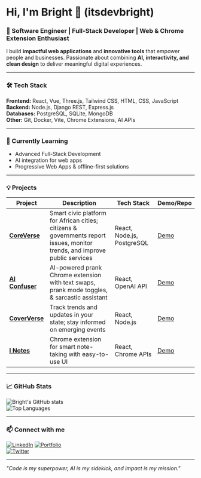 # Hi, I'm Bright 👋 (itsdevbright)

### 🔭 Software Engineer | Full-Stack Developer | Web & Chrome Extension Enthusiast
I build **impactful web applications** and **innovative tools** that empower people and businesses. Passionate about combining **AI, interactivity, and clean design** to deliver meaningful digital experiences.

---

### 🛠️ Tech Stack
**Frontend:** React, Vue, Three.js, Tailwind CSS, HTML, CSS, JavaScript  
**Backend:** Node.js, Django REST, Express.js  
**Databases:** PostgreSQL, SQLite, MongoDB  
**Other:** Git, Docker, Vite, Chrome Extensions, AI APIs

---

### 🌱 Currently Learning
- Advanced Full-Stack Development  
- AI integration for web apps  
- Progressive Web Apps & offline-first solutions  

---

### 💡 Projects
| Project | Description | Tech Stack | Demo/Repo |
|---------|-------------|------------|-----------|
| **[CoreVerse](https://github.com/yourusername/coreverse)** | Smart civic platform for African cities; citizens & governments report issues, monitor trends, and improve public services | React, Node.js, PostgreSQL | [Demo](#) |
| **[AI Confuser](https://github.com/yourusername/ai-confuser)** | AI-powered prank Chrome extension with text swaps, prank mode toggles, & sarcastic assistant | React, OpenAI API | [Demo](#) |
| **[CoverVerse](https://github.com/yourusername/coververse)** | Track trends and updates in your state; stay informed on emerging events | React, Node.js | [Demo](#) |
| **[I Notes](https://github.com/yourusername/i-notes)** | Chrome extension for smart note-taking with easy-to-use UI | React, Chrome APIs | [Demo](#) |

---

### 📈 GitHub Stats
![Bright's GitHub stats](https://github-readme-stats.vercel.app/api?username=yourusername&show_icons=true&theme=dracula)  
![Top Languages](https://github-readme-stats.vercel.app/api/top-langs/?username=yourusername&layout=compact&theme=dracula)

---

### 📫 Connect with me
[![LinkedIn](https://img.shields.io/badge/LinkedIn-Bright-blue?style=flat-square&logo=linkedin)]([https://www.linkedin.com/in/brightlawrence](https://www.linkedin.com/in/brightlarence/?lipi=urn%3Ali%3Apage%3Ad_flagship3_feed%3BQqAbvHxvQvGom7vZcc2HsA%3D%3D))  
[![Portfolio](https://img.shields.io/badge/Portfolio-BrixDev-purple?style=flat-square&logo=google-chrome)](https://itsdevbright.vercel.app)  
[![Twitter](https://img.shields.io/badge/Twitter-@BriDev-1DA1F2?style=flat-square&logo=twitter)](https://twitter.com/itsdevbright)

---

*"Code is my superpower, AI is my sidekick, and impact is my mission."*
